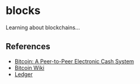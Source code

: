 # blocks

Learning about blockchains...

## References
* [Bitcoin: A Peer-to-Peer Electronic Cash System](https://bitcoin.org/bitcoin.pdf)
* [Bitcoin Wiki](https://en.bitcoin.it/wiki/Main_Page)
* [Ledger](https://en.wikipedia.org/wiki/Ledger)
